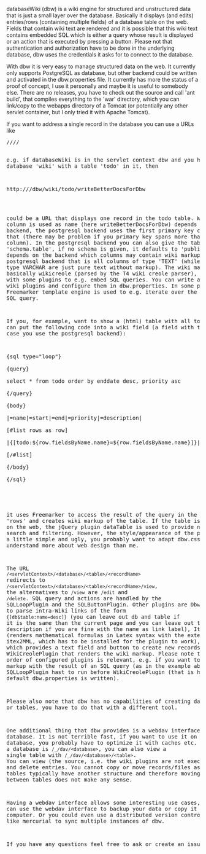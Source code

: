 databaseWiki (dbw) is a wiki engine for structured and unstructured data that is just a small layer over the database. Basically it displays (and edits) entries/rows (containing multiple fields) of a database table on the web. Fields that contain wiki text are rendered and it is possible that this wiki text contains embedded SQL which is either a query whose result is displayed or an action that is executed by pressing a button. Please not that authentication and authorization have to be done in the underlying database, dbw uses the credentials it asks for to connect to the database.

With dbw it is very easy to manage structured data on the web. It currently only supports PostgreSQL as database, but other backend could be written and activated in the dbw.properties file. It currently has more the status of a proof of concept, I use it personally and maybe it is useful to somebody else. There are no releases, you have to check out the source and call 'ant build', that compiles everything to the 'war' directory, which you can link/copy to the webapps directory of a Tomcat (or potentially any other servlet container, but I only tried it with Apache Tomcat).

If you want to address a single record in the database you can use a URLs like

<pre>/<servletContext>/<database>/<table>/<recordName></pre>

e.g. if databaseWiki is in the servlet context dbw and you have a database 'wiki' with a table 'todo' in it, then

<pre>http://<host:port>/dbw/wiki/todo/writeBetterDocsForDbw</pre>

could be a URL that displays one record in the todo table. Which column is used as name (here writeBetterDocsForDbw) depends on the backend, the postgresql backend uses the first primary key column for that (there may be problem if you primary key spans more than one column). In the postgresql backend you can also give the table name as 'schema.table', if no schema is given, it defaults to 'public'. It also depends on the backend which columns may contain wiki markup. For the postgresql backend that is all columns of type 'TEXT' (while columns of type VARCHAR are just pure text without markup). The wiki markup is basically wikicreole (parsed by the T4 wiki creole parser), but enhanced with some plugins to e.g. embed SQL queries. You can write additional wiki plugins and configure them in dbw.properties. In some plugins the Freemarker template engine is used to e.g. iterate over the result of an SQL query.

If you, for example, want to show a (html) table with all todos, you can put the following code into a wiki field (a field with type TEXT in case you use the postgresql backend):

<pre>
{sql type="loop"}<br>
{query}<br>
select * from todo order by enddate desc, priority asc<br>
{/query}<br>
{body}<br>
|=name|=start|=end|=priority|=description|<br>
[#list rows as row]<br>
|{[todo:${row.fieldsByName.name}=${row.fieldsByName.name}]}|${(row.fieldsByName.startdate?string("yyyy-MM-dd"))!" "}|${(row.fieldsByName.enddate?string("yyyy-MM-dd"))!" "}|${row.fieldsByName.priority!" "}|${row.fieldsByName.content!" ", 150)}|<br>
[/#list]<br>
{/body}<br>
{/sql}<br>
</pre>

it uses Freemarker to access the result of the query in the variable 'rows' and creates wiki markup of the table. If the table is displayed on the web, the jQuery plugin dataTable is used to provide navigation, search and filtering. However, the style/appearance of the page may look a little simple and ugly, you probably want to adapt dbw.css, if you understand more about web design than me.

The URL `/<servletContext>/<database>/<table>/<recordName>` redirects to `/<servletContext>/<database>/<table>/<recordName>/view`, the alternatives to `/view` are `/edit` and `/delete`. SQL query and actions are handled by the SQLLoopPlugin and the SQLButtonPlugin. Other plugins are DbwLinkPlugin to parse intra-Wiki links of the form `{[db$table:name=desc]}` (you can leave out db and table if it is the same than the current page and you can leave out the description if you are fine with the name as link label), Itex2MMLPlugin (renders mathematical formulas in Latex syntax with the external program itex2MML, which has to be installed for the plugin to work), NewPlugin which provides a text field and button to create new records and WikiCreolePlugin that renders the wiki markup. Please note that the order of configured plugins is relevant, e.g. if you want to create wiki markup with the result of an SQL query (as in the example above), SQLLoopPlugin hast to run before WikiCreolePlugin (that is how the default dbw.properties is written).

Please also note that dbw has no capabilities of creating databases or tables, you have to do that with a different tool.

One additional thing that dbw provides is a webdav interface to the database. It is not terrible fast, if you want to use it on a large database, you probably have to optimize it with caches etc. The URL for a database is `/_/dav/<database>`, you can also view a single table with `/_/dav/<database>/<table>`. You can view (the source, i.e. the wiki plugins are not executed), edit and delete entries. You cannot copy or move records/files as other tables typically have another structure and therefore moving records between tables does not make any sense.

Having a webdav interface allows some interesting use cases, e.g. you can use the webdav interface to backup your data or copy it to another computer. Or you could even use a distributed version control system like mercurial to sync multiple instances of dbw.

If you have any questions feel free to ask or create an issue.